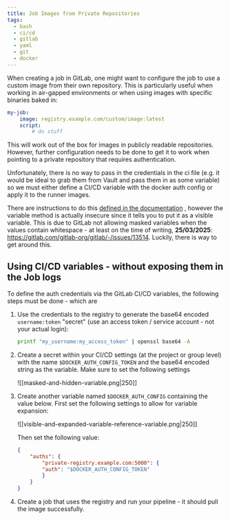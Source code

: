 ```yaml
---
title: Job Images from Private Repositories
tags:
  - bash
  - ci/cd
  - gitlab
  - yaml
  - git
  - docker
---
```

When creating a job in GitLab, one might want to configure the job to use a custom image from their own repository. This is particularly useful when working in air-gapped environments or when using images with specific binaries baked in:
```yaml
my-job:
	image: registry.example.com/custom/image:latest
	script:
		# do stuff
```

This will work out of the box for images in publicly readable repositories. However, further configuration needs to be done to get it to work when pointing to a private repository that requires authentication.

Unfortunately, there is no way to pass in the credentials in the ci file (e.g. it would be ideal to grab them from Vault and pass them in as some variable) so we must either define a CI/CD variable with the docker auth config or apply it to the runner images.

There are instructions to do this [defined in the documentation](https://docs.gitlab.com/ci/docker/using_docker_images/#use-statically-defined-credentials) , however the variable method is actually insecure since it tells you to put it as a visible variable. This is due to GitLab not allowing masked variables when the values contain whitespace - at least on the time of writing, **25/03/2025**:  https://gitlab.com/gitlab-org/gitlab/-/issues/13514. Luckily, there is way to get around this.
## Using CI/CD variables - without exposing them in the Job logs
To define the auth credentials via the GitLab CI/CD variables, the following steps must be done - which are 
1. Use the credentials to the registry to generate the base64 encoded `username:token` "secret" (use an access token / service account - not your actual login):
	```sh
	printf "my_username:my_access_token" | openssl base64 -A
	```
2. Create a secret within your CI/CD settings (at the project or group level) with the name `$DOCKER_AUTH_CONFIG_TOKEN` and the base64 encoded string as the variable. Make sure to set the following settings
   
   ![[masked-and-hidden-variable.png|250]]
3. Create another variable named `$DOCKER_AUTH_CONFIG` containing the value below. First set the following settings to allow for variable expansion:
   
   ![[visible-and-expanded-variable-reference-variable.png|250]]
   
   Then set the following value:
	```json
	{
		"auths": {
			"private-registry.example.com:5000": {
			"auth": "$DOCKER_AUTH_CONFIG_TOKEN"
			}
		}
	}
	```
4. Create a job that uses the registry and run your pipeline - it should pull the image successfully.